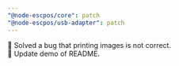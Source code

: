 ```yaml
---
"@node-escpos/core": patch
"@node-escpos/usb-adapter": patch
---
```


🐛 Solved a bug that printing images is not correct.  
🧾 Update demo of README.
